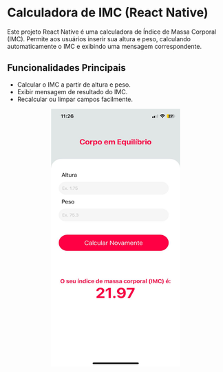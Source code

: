 # Calculadora de IMC (React Native)

Este projeto React Native é uma calculadora de Índice de Massa Corporal (IMC). Permite aos usuários inserir sua altura e peso, calculando automaticamente o IMC e exibindo uma mensagem correspondente.

## Funcionalidades Principais

- Calcular o IMC a partir de altura e peso.
- Exibir mensagem de resultado do IMC.
- Recalcular ou limpar campos facilmente.

<p align="center">
  <img src="imagem.jpeg/" alt="Representação visual da aplicação" width="300" height="600">
</p>

